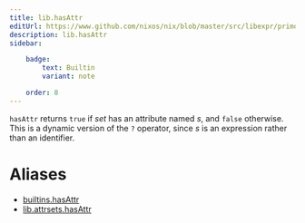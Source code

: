 ```yaml
---
title: lib.hasAttr
editUrl: https://www.github.com/nixos/nix/blob/master/src/libexpr/primops.cc
description: lib.hasAttr
sidebar:

    badge:
        text: Builtin
        variant: note

    order: 8
---
```


`hasAttr` returns `true` if *set* has an attribute named *s*, and
`false` otherwise. This is a dynamic version of the `?` operator,
since *s* is an expression rather than an identifier.


# Aliases

- [builtins.hasAttr](./reference/builtins/builtins-hasAttr)
- [lib.attrsets.hasAttr](./reference/lib/attrsets/lib-attrsets-hasAttr)



